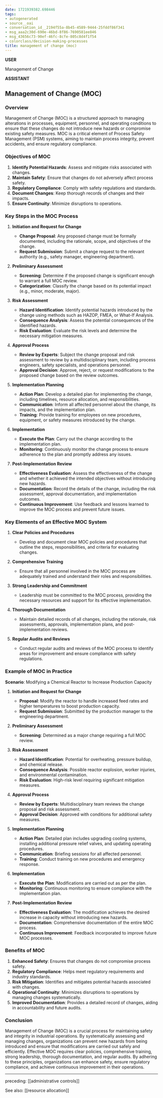 ```yaml
---
date: 1721939382.698446
tags:
- autogenerated
- source__oai
- conversation_id__2194f55a-8b45-4589-9444-25fddf86f341
- msg_aaa2c30d-690e-46bd-8f86-7690581ee846
- msg_43656c73-90ef-46fc-8cfe-805c8d4f1f54
- colorclass/decision-making-processes
title: management of change (moc)
---
```


**USER**

Management of Change


**ASSISTANT**

## Management of Change (MOC)

### Overview

Management of Change (MOC) is a structured approach to managing alterations in processes, equipment, personnel, and operating conditions to ensure that these changes do not introduce new hazards or compromise existing safety measures. MOC is a critical element of Process Safety Management (PSM) systems, aiming to maintain process integrity, prevent accidents, and ensure regulatory compliance.

### Objectives of MOC

1. **Identify Potential Hazards**: Assess and mitigate risks associated with changes.
2. **Maintain Safety**: Ensure that changes do not adversely affect process safety.
3. **Regulatory Compliance**: Comply with safety regulations and standards.
4. **Document Changes**: Keep thorough records of changes and their impacts.
5. **Ensure Continuity**: Minimize disruptions to operations.

### Key Steps in the MOC Process

1. **Initiation and Request for Change**
   - **Change Proposal**: Any proposed change must be formally documented, including the rationale, scope, and objectives of the change.
   - **Request Submission**: Submit a change request to the relevant authority (e.g., safety manager, engineering department).

2. **Preliminary Assessment**
   - **Screening**: Determine if the proposed change is significant enough to warrant a full MOC review.
   - **Categorization**: Classify the change based on its potential impact (e.g., minor, moderate, major).

3. **Risk Assessment**
   - **Hazard Identification**: Identify potential hazards introduced by the change using methods such as HAZOP, FMEA, or What-If Analysis.
   - **Consequence Analysis**: Assess the potential consequences of the identified hazards.
   - **Risk Evaluation**: Evaluate the risk levels and determine the necessary mitigation measures.

4. **Approval Process**
   - **Review by Experts**: Subject the change proposal and risk assessment to review by a multidisciplinary team, including process engineers, safety specialists, and operations personnel.
   - **Approval Decision**: Approve, reject, or request modifications to the proposed change based on the review outcomes.

5. **Implementation Planning**
   - **Action Plan**: Develop a detailed plan for implementing the change, including timelines, resource allocation, and responsibilities.
   - **Communication**: Inform all affected personnel about the change, its impacts, and the implementation plan.
   - **Training**: Provide training for employees on new procedures, equipment, or safety measures introduced by the change.

6. **Implementation**
   - **Execute the Plan**: Carry out the change according to the implementation plan.
   - **Monitoring**: Continuously monitor the change process to ensure adherence to the plan and promptly address any issues.

7. **Post-Implementation Review**
   - **Effectiveness Evaluation**: Assess the effectiveness of the change and whether it achieved the intended objectives without introducing new hazards.
   - **Documentation**: Record the details of the change, including the risk assessment, approval documentation, and implementation outcomes.
   - **Continuous Improvement**: Use feedback and lessons learned to improve the MOC process and prevent future issues.

### Key Elements of an Effective MOC System

1. **Clear Policies and Procedures**
   - Develop and document clear MOC policies and procedures that outline the steps, responsibilities, and criteria for evaluating changes.

2. **Comprehensive Training**
   - Ensure that all personnel involved in the MOC process are adequately trained and understand their roles and responsibilities.

3. **Strong Leadership and Commitment**
   - Leadership must be committed to the MOC process, providing the necessary resources and support for its effective implementation.

4. **Thorough Documentation**
   - Maintain detailed records of all changes, including the rationale, risk assessments, approvals, implementation plans, and post-implementation reviews.

5. **Regular Audits and Reviews**
   - Conduct regular audits and reviews of the MOC process to identify areas for improvement and ensure compliance with safety regulations.

### Example of MOC in Practice

**Scenario**: Modifying a Chemical Reactor to Increase Production Capacity

1. **Initiation and Request for Change**
   - **Proposal**: Modify the reactor to handle increased feed rates and higher temperatures to boost production capacity.
   - **Request Submission**: Submitted by the production manager to the engineering department.

2. **Preliminary Assessment**
   - **Screening**: Determined as a major change requiring a full MOC review.

3. **Risk Assessment**
   - **Hazard Identification**: Potential for overheating, pressure buildup, and chemical release.
   - **Consequence Analysis**: Possible reactor explosion, worker injuries, and environmental contamination.
   - **Risk Evaluation**: High-risk level requiring significant mitigation measures.

4. **Approval Process**
   - **Review by Experts**: Multidisciplinary team reviews the change proposal and risk assessment.
   - **Approval Decision**: Approved with conditions for additional safety measures.

5. **Implementation Planning**
   - **Action Plan**: Detailed plan includes upgrading cooling systems, installing additional pressure relief valves, and updating operating procedures.
   - **Communication**: Briefing sessions for all affected personnel.
   - **Training**: Conduct training on new procedures and emergency response.

6. **Implementation**
   - **Execute the Plan**: Modifications are carried out as per the plan.
   - **Monitoring**: Continuous monitoring to ensure compliance with the implementation plan.

7. **Post-Implementation Review**
   - **Effectiveness Evaluation**: The modification achieves the desired increase in capacity without introducing new hazards.
   - **Documentation**: Comprehensive documentation of the entire MOC process.
   - **Continuous Improvement**: Feedback incorporated to improve future MOC processes.

### Benefits of MOC

1. **Enhanced Safety**: Ensures that changes do not compromise process safety.
2. **Regulatory Compliance**: Helps meet regulatory requirements and industry standards.
3. **Risk Mitigation**: Identifies and mitigates potential hazards associated with changes.
4. **Operational Continuity**: Minimizes disruptions to operations by managing changes systematically.
5. **Improved Documentation**: Provides a detailed record of changes, aiding in accountability and future audits.

### Conclusion

Management of Change (MOC) is a crucial process for maintaining safety and integrity in industrial operations. By systematically assessing and managing changes, organizations can prevent new hazards from being introduced and ensure that modifications are carried out safely and efficiently. Effective MOC requires clear policies, comprehensive training, strong leadership, thorough documentation, and regular audits. By adhering to these principles, organizations can enhance safety, ensure regulatory compliance, and achieve continuous improvement in their operations.


---

preceding: [[administrative controls]]

See also: [[resource allocation]]